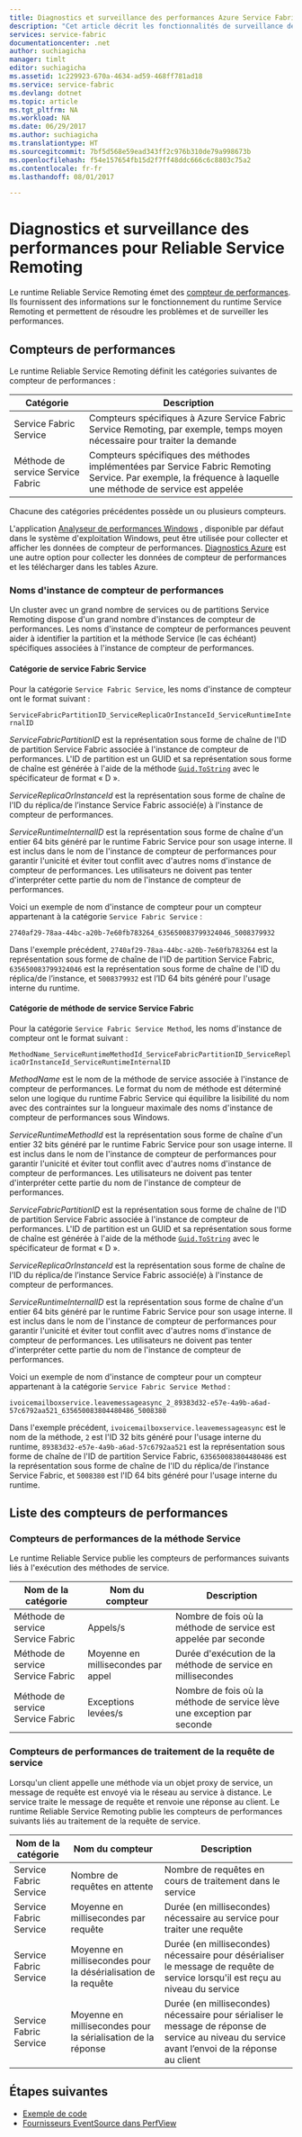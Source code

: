 ```yaml
---
title: Diagnostics et surveillance des performances Azure Service Fabric | Microsoft Docs
description: "Cet article décrit les fonctionnalités de surveillance des performances dans le runtime Reliable Service Remoting de Service Fabric, notamment les compteurs de performances émis par celui-ci."
services: service-fabric
documentationcenter: .net
author: suchiagicha
manager: timlt
editor: suchiagicha
ms.assetid: 1c229923-670a-4634-ad59-468ff781ad18
ms.service: service-fabric
ms.devlang: dotnet
ms.topic: article
ms.tgt_pltfrm: NA
ms.workload: NA
ms.date: 06/29/2017
ms.author: suchiagicha
ms.translationtype: HT
ms.sourcegitcommit: 7bf5d568e59ead343ff2c976b310de79a998673b
ms.openlocfilehash: f54e157654fb15d2f7ff48ddc666c6c8803c75a2
ms.contentlocale: fr-fr
ms.lasthandoff: 08/01/2017

---
```

# <a name="diagnostics-and-performance-monitoring-for-reliable-service-remoting"></a>Diagnostics et surveillance des performances pour Reliable Service Remoting
Le runtime Reliable Service Remoting émet des [compteur de performances](https://msdn.microsoft.com/library/system.diagnostics.performancecounter.aspx). Ils fournissent des informations sur le fonctionnement du runtime Service Remoting et permettent de résoudre les problèmes et de surveiller les performances.


## <a name="performance-counters"></a>Compteurs de performances
Le runtime Reliable Service Remoting définit les catégories suivantes de compteur de performances :

| Catégorie | Description |
| --- | --- |
| Service Fabric Service |Compteurs spécifiques à Azure Service Fabric Service Remoting, par exemple, temps moyen nécessaire pour traiter la demande |
| Méthode de service Service Fabric |Compteurs spécifiques des méthodes implémentées par Service Fabric Remoting Service. Par exemple, la fréquence à laquelle une méthode de service est appelée |

Chacune des catégories précédentes possède un ou plusieurs compteurs.

L'application [Analyseur de performances Windows](https://technet.microsoft.com/library/cc749249.aspx) , disponible par défaut dans le système d'exploitation Windows, peut être utilisée pour collecter et afficher les données de compteur de performances. [Diagnostics Azure](../cloud-services/cloud-services-dotnet-diagnostics.md) est une autre option pour collecter les données de compteur de performances et les télécharger dans les tables Azure.

### <a name="performance-counter-instance-names"></a>Noms d'instance de compteur de performances
Un cluster avec un grand nombre de services ou de partitions Service Remoting dispose d'un grand nombre d'instances de compteur de performances. Les noms d'instance de compteur de performances peuvent aider à identifier la partition et la méthode Service (le cas échéant) spécifiques associées à l'instance de compteur de performances.

#### <a name="service-fabric-service-category"></a>Catégorie de service Fabric Service
Pour la catégorie `Service Fabric Service`, les noms d'instance de compteur ont le format suivant :

`ServiceFabricPartitionID_ServiceReplicaOrInstanceId_ServiceRuntimeInternalID`

*ServiceFabricPartitionID* est la représentation sous forme de chaîne de l'ID de partition Service Fabric associée à l'instance de compteur de performances. L'ID de partition est un GUID et sa représentation sous forme de chaîne est générée à l'aide de la méthode [`Guid.ToString`](https://msdn.microsoft.com/library/97af8hh4.aspx) avec le spécificateur de format « D ».

*ServiceReplicaOrInstanceId* est la représentation sous forme de chaîne de l'ID du réplica/de l’instance Service Fabric associé(e) à l'instance de compteur de performances.

*ServiceRuntimeInternalID* est la représentation sous forme de chaîne d'un entier 64 bits généré par le runtime Fabric Service pour son usage interne. Il est inclus dans le nom de l'instance de compteur de performances pour garantir l'unicité et éviter tout conflit avec d'autres noms d'instance de compteur de performances. Les utilisateurs ne doivent pas tenter d'interpréter cette partie du nom de l'instance de compteur de performances.

Voici un exemple de nom d'instance de compteur pour un compteur appartenant à la catégorie `Service Fabric Service` :

`2740af29-78aa-44bc-a20b-7e60fb783264_635650083799324046_5008379932`

Dans l'exemple précédent, `2740af29-78aa-44bc-a20b-7e60fb783264` est la représentation sous forme de chaîne de l'ID de partition Service Fabric, `635650083799324046` est la représentation sous forme de chaîne de l'ID du réplica/de l’instance, et `5008379932` est l’ID 64 bits généré pour l'usage interne du runtime.

#### <a name="service-fabric-service-method-category"></a>Catégorie de méthode de service Service Fabric
Pour la catégorie `Service Fabric Service Method`, les noms d'instance de compteur ont le format suivant :

`MethodName_ServiceRuntimeMethodId_ServiceFabricPartitionID_ServiceReplicaOrInstanceId_ServiceRuntimeInternalID`

*MethodName* est le nom de la méthode de service associée à l'instance de compteur de performances. Le format du nom de méthode est déterminé selon une logique du runtime Fabric Service qui équilibre la lisibilité du nom avec des contraintes sur la longueur maximale des noms d'instance de compteur de performances sous Windows.

*ServiceRuntimeMethodId* est la représentation sous forme de chaîne d'un entier 32 bits généré par le runtime Fabric Service pour son usage interne. Il est inclus dans le nom de l'instance de compteur de performances pour garantir l'unicité et éviter tout conflit avec d'autres noms d'instance de compteur de performances. Les utilisateurs ne doivent pas tenter d'interpréter cette partie du nom de l'instance de compteur de performances.

*ServiceFabricPartitionID* est la représentation sous forme de chaîne de l'ID de partition Service Fabric associée à l'instance de compteur de performances. L'ID de partition est un GUID et sa représentation sous forme de chaîne est générée à l'aide de la méthode [`Guid.ToString`](https://msdn.microsoft.com/library/97af8hh4.aspx) avec le spécificateur de format « D ».

*ServiceReplicaOrInstanceId* est la représentation sous forme de chaîne de l'ID du réplica/de l’instance Service Fabric associé(e) à l'instance de compteur de performances.

*ServiceRuntimeInternalID* est la représentation sous forme de chaîne d'un entier 64 bits généré par le runtime Fabric Service pour son usage interne. Il est inclus dans le nom de l'instance de compteur de performances pour garantir l'unicité et éviter tout conflit avec d'autres noms d'instance de compteur de performances. Les utilisateurs ne doivent pas tenter d'interpréter cette partie du nom de l'instance de compteur de performances.

Voici un exemple de nom d'instance de compteur pour un compteur appartenant à la catégorie `Service Fabric Service Method` :

`ivoicemailboxservice.leavemessageasync_2_89383d32-e57e-4a9b-a6ad-57c6792aa521_635650083804480486_5008380`

Dans l'exemple précédent, `ivoicemailboxservice.leavemessageasync` est le nom de la méthode, `2` est l'ID 32 bits généré pour l'usage interne du runtime, `89383d32-e57e-4a9b-a6ad-57c6792aa521` est la représentation sous forme de chaîne de l'ID de partition Service Fabric, `635650083804480486` est la représentation sous forme de chaîne de l'ID du réplica/de l’instance Service Fabric, et `5008380` est l'ID 64 bits généré pour l'usage interne du runtime.

## <a name="list-of-performance-counters"></a>Liste des compteurs de performances
### <a name="service-method-performance-counters"></a>Compteurs de performances de la méthode Service

Le runtime Reliable Service publie les compteurs de performances suivants liés à l'exécution des méthodes de service.

| Nom de la catégorie | Nom du compteur | Description |
| --- | --- | --- |
| Méthode de service Service Fabric |Appels/s |Nombre de fois où la méthode de service est appelée par seconde |
| Méthode de service Service Fabric |Moyenne en millisecondes par appel |Durée d'exécution de la méthode de service en millisecondes |
| Méthode de service Service Fabric |Exceptions levées/s |Nombre de fois où la méthode de service lève une exception par seconde |

### <a name="service-request-processing-performance-counters"></a>Compteurs de performances de traitement de la requête de service
Lorsqu'un client appelle une méthode via un objet proxy de service, un message de requête est envoyé via le réseau au service à distance. Le service traite le message de requête et renvoie une réponse au client. Le runtime Reliable Service Remoting publie les compteurs de performances suivants liés au traitement de la requête de service.

| Nom de la catégorie | Nom du compteur | Description |
| --- | --- | --- |
| Service Fabric Service |Nombre de requêtes en attente |Nombre de requêtes en cours de traitement dans le service |
| Service Fabric Service |Moyenne en millisecondes par requête |Durée (en millisecondes) nécessaire au service pour traiter une requête |
| Service Fabric Service |Moyenne en millisecondes pour la désérialisation de la requête |Durée (en millisecondes) nécessaire pour désérialiser le message de requête de service lorsqu'il est reçu au niveau du service |
| Service Fabric Service |Moyenne en millisecondes pour la sérialisation de la réponse |Durée (en millisecondes) nécessaire pour sérialiser le message de réponse de service au niveau du service avant l’envoi de la réponse au client |

## <a name="next-steps"></a>Étapes suivantes
* [Exemple de code](https://github.com/Azure/servicefabric-samples)
* [Fournisseurs EventSource dans PerfView](https://blogs.msdn.microsoft.com/vancem/2012/07/09/introduction-tutorial-logging-etw-events-in-c-system-diagnostics-tracing-eventsource/)

